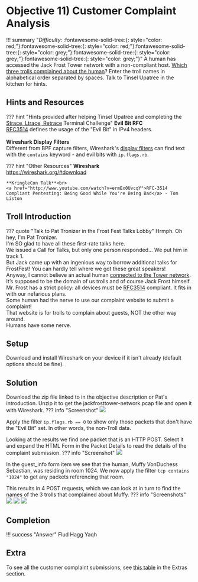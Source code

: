 # Objective 11) Customer Complaint Analysis

!!! summary "*Difficulty*: :fontawesome-solid-tree:{: style="color: red;"}:fontawesome-solid-tree:{: style="color: red;"}:fontawesome-solid-tree:{: style="color: grey;"}:fontawesome-solid-tree:{: style="color: grey;"}:fontawesome-solid-tree:{: style="color: grey;"}"
    A human has accessed the Jack Frost Tower network with a non-compliant host. <a href="https://downloads.holidayhackchallenge.com/2021/jackfrosttower-network.zip">Which three trolls complained about the human</a>? Enter the troll names in alphabetical order separated by spaces. Talk to Tinsel Upatree in the kitchen for hints.
 

## Hints and Resources

??? hint "Hints provided after helping Tinsel Upatree and completing the <a href="../../challenges/T11_Strace_Ltrace_Retrace">Strace, Ltrace, Retrace</a> Terminal Challenge"
    **Evil Bit RFC**<br>
    <a href="https://datatracker.ietf.org/doc/html/rfc3514">RFC3514</a> defines the usage of the "Evil Bit" in IPv4 headers.<br>
    <br>
    **Wireshark Display Filters**<br>
    Different from BPF capture filters, Wireshark's <a href="https://wiki.wireshark.org/DisplayFilters">display filters</a> can find text with the `contains` keyword - and evil bits with `ip.flags.rb`.<br>

??? hint "Other Resources"
    **Wireshark**<br>
    <a href="https://wireshark.org/#download">https://wireshark.org/#download</a>

    **KringleCon Talk**<br>
    <a href="http://www.youtube.com/watch?v=ermEx0UvcqY">RFC-3514 Compliant Pentesting: Being Good While You're Being Bad</a> - Tom Liston



## Troll Introduction

??? quote "Talk to Pat Tronizer in the Frost Fest Talks Lobby"
    Hrmph. Oh hey, I'm Pat Tronizer.<br>
    I'm SO glad to have all these first-rate talks here.<br>
    We issued a Call for Talks, but only one person responded… We put him in track 1.<br>
    But Jack came up with an ingenious way to borrow additional talks for FrostFest! You can hardly tell where we got these great speakers!<br>
    Anyway, I cannot believe an actual human <a href="https://downloads.jackfrosttower.com/2021/jackfrosttower-network.zip">connected to the Tower network</a>. It’s supposed to be the domain of us trolls and of course Jack Frost himself.<br>
    Mr. Frost has a strict policy: all devices must be <a href="https://datatracker.ietf.org/doc/html/rfc3514">RFC3514</a> compliant. It fits in with our nefarious plans.<br>
    Some human had the nerve to use our complaint website to submit a complaint!<br>
    That website is for trolls to complain about guests, NOT the other way around.<br>
    Humans have some nerve.


## Setup

Download and install Wireshark on your device if it isn't already (default options should be fine).

## Solution

Download the zip file linked to in the objective description or Pat's introduction.  Unzip it to get the jackfrosttower-network.pcap file and open it with Wireshark.
??? info "Screenshot"
    ![](image1.png)

Apply the filter `ip.flags.rb == 0` to show only those packets that don't have the "Evil Bit" set.  In other words, the non-Troll data.

Looking at the results we find one packet that is an HTTP POST.  Select it and expand the HTML Form in the Packet Details to read the details of the complaint submission.
??? info "Screenshot"
    ![](image2.png)

In the guest_info form item we see that the human, Muffy VonDuchess Sebastian, was residing in room 1024.  We now apply the filter `tcp contains "1024"` to get any packets referencing that room.<br>

This results in 4 POST requests, which we can look at in turn to find the names of the 3 trolls that complained about Muffy.
??? info "Screenshots"
    ![](image3.png)
    ![](image4.png)
    ![](image5.png)


## Completion

!!! success "Answer"
    Flud Hagg Yaqh


## Extra

To see all the customer complaint submissions, see <a href="../../extras/O11_Customer_Complaint_Analysis">this table</a> in the Extras section.